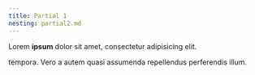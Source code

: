 ```yaml
---
title: Partial 1
nesting: partial2.md
---
```


Lorem **ipsum** dolor sit amet, consectetur adipisicing elit.


tempora. Vero a autem quasi assumenda repellendus perferendis illum.
